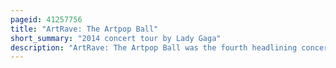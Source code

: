 ```yaml
---
pageid: 41257756
title: "ArtRave: The Artpop Ball"
short_summary: "2014 concert tour by Lady Gaga"
description: "ArtRave: The Artpop Ball was the fourth headlining concert tour by American singer Lady Gaga. Supporting her third Studio Album Artpop, the Tour ran from May 4, 2014, to November 24, 2014. The Dates of the Tour included Cities where Gaga had canceled Shows of her previous born this Way ball Tour after suffering a Hip Injury. The Artrave Tour was preceded by a Performance at the South by Southwest Music Festival, which drew Controversy due to a Segment where an Artist vomited on Gaga, and a seven-day Residency at the Roseland Ballroom in Manhattan, New York."
---
```

